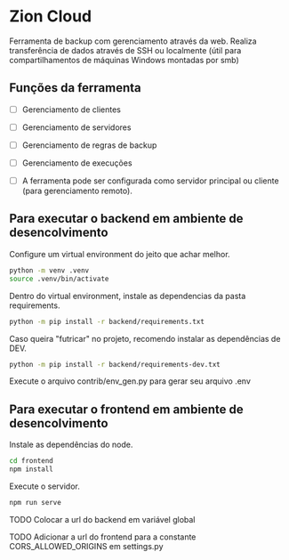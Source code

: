 # Zion Cloud

Ferramenta de backup com gerenciamento através da web.
Realiza transferência de dados através de SSH ou localmente (útil para compartilhamentos de máquinas Windows montadas por smb)

## Funções da ferramenta

- [ ] Gerenciamento de clientes
- [ ] Gerenciamento de servidores
- [ ] Gerenciamento de regras de backup
- [ ] Gerenciamento de execuções
- [ ] A ferramenta pode ser configurada como servidor principal ou cliente (para gerenciamento remoto).


## Para executar o backend em ambiente de desencolvimento

Configure um virtual environment do jeito que achar melhor.
```bash
python -m venv .venv
source .venv/bin/activate
```
Dentro do virtual environment, instale as dependencias da pasta requirements.
```bash
python -m pip install -r backend/requirements.txt
```
Caso queira "futricar" no projeto, recomendo instalar as dependências de DEV.
```bash
python -m pip install -r backend/requirements-dev.txt
```

Execute o arquivo contrib/env_gen.py para gerar seu arquivo .env


## Para executar o frontend em ambiente de desencolvimento
Instale as dependências do node.
```bash
cd frontend
npm install
```

Execute o servidor.
```bash
npm run serve
```

TODO Colocar a url do backend em variável global

TODO Adicionar a url do frontend para a constante CORS_ALLOWED_ORIGINS em settings.py
